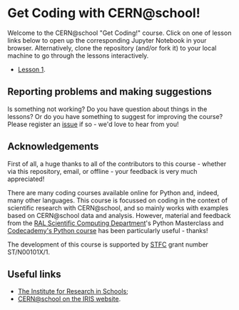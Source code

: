 # Get Coding with CERN@school!

Welcome to the CERN@school "Get Coding!" course. Click on one of
lesson links below to open up the corresponding
Jupyter Notebook in your browser.
Alternatively, clone the repository (and/or fork it)
to your local machine to go through the lessons
interactively.

* [Lesson 1](./01_lesson1.ipynb).

## Reporting problems and making suggestions
Is something not working? Do you have question
about things in the lessons? Or do you have something
to suggest for improving the course? Please register an
[issue](./issues) if so - we'd love to hear from you!

## Acknowledgements
First of all, a huge thanks to all of the contributors
to this course - whether via this repository, email,
or offline - your feedback is very much appreciated!

There are many coding courses available online for
Python and, indeed, many other languages.
This course is focussed on coding in the context
of scientific research with CERN@school,
and so mainly works with examples based on
CERN@school data and analysis.
However, material and feedback from the
[RAL Scientific Computing Department](http://www.scd.stfc.ac.uk/SCD/)'s
Python Masterclass
and
[Codecademy's Python course](https://www.codecademy.com/learn/python)
has been particularly useful - thanks!

The development of this course is supported by
[STFC](http://www.stfc.ac.uk)
grant number ST/N00101X/1.

## Useful links

* [The Institute for Research in Schools](http://researchinschools.org);
* [CERN@school on the IRIS website](http://researchinschools.org/CERN).
